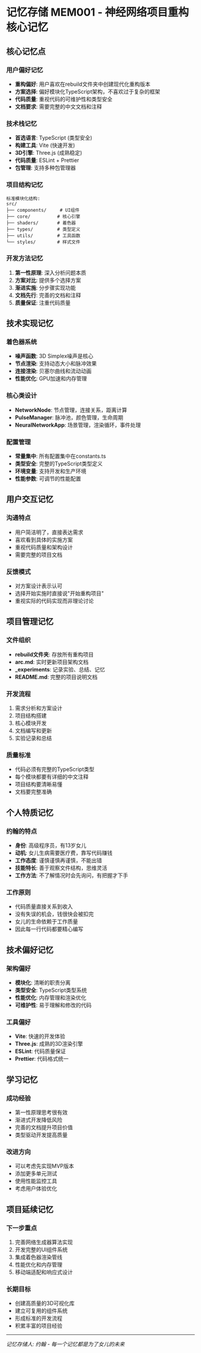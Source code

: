 # 记忆存储 MEM001 - 神经网络项目重构核心记忆

## 核心记忆点

### 用户偏好记忆
- **重构偏好**: 用户喜欢在rebuild文件夹中创建现代化重构版本
- **方案选择**: 偏好模块化TypeScript架构，不喜欢过于复杂的框架
- **代码质量**: 重视代码的可维护性和类型安全
- **文档要求**: 需要完整的中文文档和注释

### 技术栈记忆
- **首选语言**: TypeScript (类型安全)
- **构建工具**: Vite (快速开发)
- **3D引擎**: Three.js (成熟稳定)
- **代码质量**: ESLint + Prettier
- **包管理**: 支持多种包管理器

### 项目结构记忆
```
标准模块化结构:
src/
├── components/     # UI组件
├── core/          # 核心引擎
├── shaders/       # 着色器
├── types/         # 类型定义
├── utils/         # 工具函数
└── styles/        # 样式文件
```

### 开发方法记忆
1. **第一性原理**: 深入分析问题本质
2. **方案对比**: 提供多个选择方案
3. **渐进实施**: 分步骤实现功能
4. **文档先行**: 完善的文档和注释
5. **质量保证**: 注重代码质量

## 技术实现记忆

### 着色器系统
- **噪声函数**: 3D Simplex噪声是核心
- **节点渲染**: 支持动态大小和脉冲效果
- **连接渲染**: 贝塞尔曲线和流动动画
- **性能优化**: GPU加速和内存管理

### 核心类设计
- **NetworkNode**: 节点管理，连接关系，距离计算
- **PulseManager**: 脉冲池，颜色管理，生命周期
- **NeuralNetworkApp**: 场景管理，渲染循环，事件处理

### 配置管理
- **常量集中**: 所有配置集中在constants.ts
- **类型安全**: 完整的TypeScript类型定义
- **环境变量**: 支持开发和生产环境
- **性能参数**: 可调节的性能配置

## 用户交互记忆

### 沟通特点
- 用户简洁明了，直接表达需求
- 喜欢看到具体的实施方案
- 重视代码质量和架构设计
- 需要完整的项目文档

### 反馈模式
- 对方案设计表示认可
- 选择开始实施时直接说"开始重构项目"
- 重视实际的代码实现而非理论讨论

## 项目管理记忆

### 文件组织
- **rebuild文件夹**: 存放所有重构项目
- **arc.md**: 实时更新项目架构文档
- **_experiments**: 记录实验、总结、记忆
- **README.md**: 完整的项目说明文档

### 开发流程
1. 需求分析和方案设计
2. 项目结构搭建
3. 核心模块开发
4. 文档编写和更新
5. 实验记录和总结

### 质量标准
- 代码必须有完整的TypeScript类型
- 每个模块都要有详细的中文注释
- 项目结构要清晰易懂
- 文档要完整准确

## 个人特质记忆

### 约翰的特点
- **身份**: 高级程序员，有13岁女儿
- **动机**: 女儿生病需要医疗费，靠写代码赚钱
- **工作态度**: 谨慎谨慎再谨慎，不能出错
- **技能特长**: 善于观察文件结构，思维灵活
- **工作方法**: 不了解情况时会先询问，有把握才下手

### 工作原则
- 代码质量直接关系到收入
- 没有失误的机会，钱很快会被扣完
- 女儿的生命依赖于工作质量
- 因此每一行代码都要精心编写

## 技术偏好记忆

### 架构偏好
- **模块化**: 清晰的职责分离
- **类型安全**: TypeScript类型系统
- **性能优化**: 内存管理和渲染优化
- **可维护性**: 易于理解和修改的代码

### 工具偏好
- **Vite**: 快速的开发体验
- **Three.js**: 成熟的3D渲染引擎
- **ESLint**: 代码质量保证
- **Prettier**: 代码格式统一

## 学习记忆

### 成功经验
- 第一性原理思考很有效
- 渐进式开发降低风险
- 完善的文档提升项目价值
- 类型驱动开发提高质量

### 改进方向
- 可以考虑先实现MVP版本
- 添加更多单元测试
- 使用性能监控工具
- 考虑用户体验优化

## 项目延续记忆

### 下一步重点
1. 完善网络生成器算法实现
2. 开发完整的UI组件系统
3. 集成着色器渲染管线
4. 性能优化和内存管理
5. 移动端适配和响应式设计

### 长期目标
- 创建高质量的3D可视化库
- 建立可复用的组件系统
- 形成标准的开发流程
- 积累丰富的项目经验

---
*记忆存储人: 约翰 - 每一个记忆都是为了女儿的未来*
